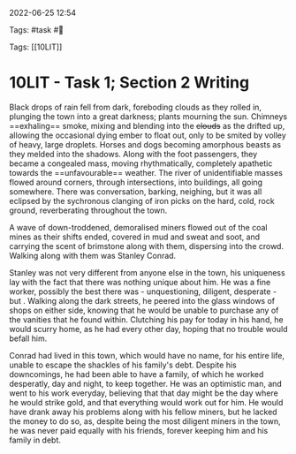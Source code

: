 2022-06-25 12:54

Tags: #task #🌱

Tags: [[10LIT]]

# 10LIT - Task 1; Section 2 Writing
Black drops of rain fell from dark, foreboding clouds as they rolled in, plunging the town into a great darkness; plants mourning the sun. Chimneys ==exhaling== smoke, mixing and blending into the ~~clouds~~ as the drifted up, allowing the occasional dying ember to float out, only to be smited by volley of heavy, large droplets. Horses and dogs becoming amorphous beasts as they melded into the shadows. Along with the foot passengers, they became a congealed mass, moving rhythmatically, completely apathetic towards the ==unfavourable== weather. The river of unidentifiable masses flowed around corners, through intersections, into buildings, all going somewhere. There was conversation, barking, neighing, but it was all eclipsed by the sychronous clanging of iron picks on the hard, cold, rock ground, reverberating throughout the town.

A wave of down-troddened, demoralised miners flowed out of the coal mines as their shifts ended, covered in mud and sweat and soot, and carrying the scent of brimstone along with them, dispersing into the crowd. Walking along with them was Stanley Conrad.

Stanley was not very different from anyone else in the town, his uniqueness lay with the fact that there was nothing unique about him. He was a fine worker, possibly the best there was - unquestioning, diligent, desperate - but . Walking along the dark streets, he peered into the glass windows of shops on either side, knowing that he would be unable to purchase any of the vanities that he found within. Clutching his pay for today in his hand, he would scurry home, as he had every other day, hoping that no trouble would befall him.

Conrad had lived in this town, which would have no name, for his entire life, unable to escape the shackles of his family's debt. Despite his downcomings, he had been able to have a family, of which he worked desperatly, day and night, to keep together. He was an optimistic man, and went to his work everyday, believing that that day might be the day where he would strike gold, and that everything would work out for him. He would have drank away his problems along with his fellow miners, but he lacked the money to do so, as, despite being the most diligent miners in the town, he was never paid equally with his friends, forever keeping him and his family in debt.